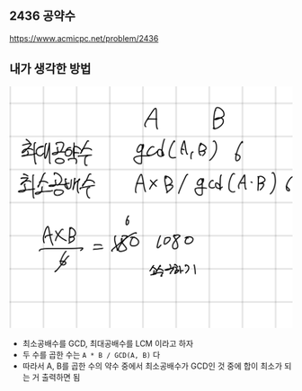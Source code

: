 ## 2436 공약수

<https://www.acmicpc.net/problem/2436>

## 내가 생각한 방법

![이미지](./img.png)

- 최소공배수를 GCD, 최대공배수를 LCM 이라고 하자
- 두 수를 곱한 수는 `A * B / GCD(A, B)` 다
- 따라서 A, B를 곱한 수의 약수 중에서 최소공배수가 GCD인 것 중에 합이 최소가 되는 거 출력하면 됨
